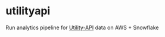 # utilityapi

Run analytics pipeline for [Utility-API](https://utilityapi.com/) data on AWS + Snowflake
